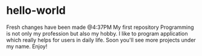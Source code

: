 # hello-world
Fresh changes have been made @4:37PM
My first repository
Programming is not only my profession but also my hobby. 
I like to program application which really helps for users in daily life.
Soon you'll see more projects under my name.
Enjoy!
